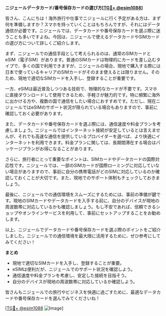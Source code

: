 **ニジェールデータカード/番号保存カードの選び方[[TG💪+ @esim1088](https://t.me/s/esim1088)]**

皆さん、こんにちは！海外旅行や仕事でニジェールに行く予定がある方は、まず何を準備しますか？スマホを持っていくことはもちろんですが、それにはデータ通信が必要です。ニジェールでは、データカードや番号保存カードを選ぶ際に迷うことも多いですよね。今回は、ニジェールで使えるデータカードやSIMカードの選び方について詳しくご紹介します。

まず、ニジェールでの通信手段として考えられるのは、通常のSIMカードとeSIM（電子SIM）があります。普通のSIMカードは物理的にカードを差し込むタイプで、多くの国で利用できますが、ニジェールの場合、現地で購入する際には日本で使っているキャリアのSIMカードがそのまま使えるとは限りません。そのため、現地で適切なSIMカードを入手し、登録することが重要です。

一方、eSIMは最近普及しつつある技術で、物理的なカードが不要です。スマホに直接ダウンロードして使用できるため、手軽さが魅力的です。特に頻繁に海外に出かける方や、複数の国で通信をしたい場合におすすめです。ただし、現在ニジェールではeSIMのサポート状況が限られている場合もありますので、事前に確認しておく必要があります。

また、データカードや番号保存カードを選ぶ際には、通信速度や料金プランを考慮しましょう。ニジェールではインターネット接続が安定しているとは言えませんが、それでも高速な通信を提供しているプロバイダーを選べば、より快適にインターネットを利用できます。料金プランに関しては、長期間滞在する場合はパッケージプランがお得になることがあります。

さらに、旅行者にとって重要なポイントは、SIMカードやデータカードの国際対応性です。ニジェールでは、一部のSIMカードが国際ローミングに対応していない場合がありますので、事前に自分の携帯電話がどのSIMに対応しているのか確認しておくことが大切です。また、現地でのサポート体制もチェックしておきましょう。

最後に、ニジェールでの通信環境をスムーズにするためには、事前の準備が鍵です。現地のSIMカードやデータカードを入手する前に、自分のデバイスが現地の周波数帯に対応しているかも確認しましょう。もし不安であれば、信頼できるショップやオンラインサービスを利用して、事前にセットアップすることをお勧めします。

以上、ニジェールでデータカードや番号保存カードを選ぶ際のポイントをご紹介しました。ニジェールでの通信環境を最大限に活用するために、ぜひ参考にしてみてください！

**まとめ**

- 現地で適切なSIMカードを入手し、登録することが重要。
- eSIMは便利だが、ニジェールでのサポート状況を確認しよう。
- 通信速度や料金プランを考慮し、安定した接続を目指そう。
- 自分のデバイスが現地の周波数帯に対応しているか確認しよう。

皆さんもニジェールでの旅行やビジネスを快適に過ごすために、最適なデータカードや番号保存カードを選んでみてくださいね！

[[TG💪+ @esim1088](https://t.me/s/esim1088) ![Image](https://i.postimg.cc/Y0z9fWf4/image.png)]